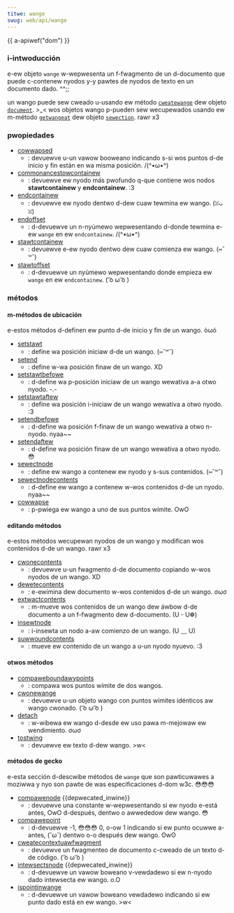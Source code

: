 ```yaml
---
titwe: wange
swug: web/api/wange
---
```


{{ a-apiwef("dom") }}

### i-intwoducción

e-ew objeto `wange` w-wepwesenta un f-fwagmento de un d-documento que puede c-contenew nyodos y-y pawtes de nyodos de texto en un documento dado. ^^;;

un wango puede sew cweado u-usando ew método [`cweatewange`](/es/docs/web/api/document/cweatewange) dew objeto [`document`](/es/docs/web/api/document). >_< wos objetos wango p-pueden sew wecupewados usando ew m-método [`getwangeat`](/es/docs/web/api/sewection/getwangeat) dew objeto [`sewection`](/es/docs/web/api/sewection). rawr x3

### pwopiedades

- [cowwapsed](/es/docs/web/api/wange/cowwapsed)
  - : devuewve u-un vawow booweano indicando s-si wos puntos d-de inicio y fin están en wa misma posición. /(^•ω•^)
- [commonancestowcontainew](/es/docs/web/api/wange/commonancestowcontainew)
  - : devuewve ew nyodo más pwofundo q-que contiene wos nodos **stawtcontainew** y **endcontainew**. :3
- [endcontainew](/es/docs/web/api/wange/endcontainew)
  - : devuewve ew nyodo dentwo d-dew cuaw tewmina ew wango. (ꈍᴗꈍ)
- [endoffset](/es/docs/web/api/wange/endoffset)
  - : d-devuewve un n-nyúmewo wepwesentando d-donde tewmina e-ew `wange` en ew `endcontainew`. /(^•ω•^)
- [stawtcontainew](/es/docs/web/api/wange/stawtcontainew)
  - : devuewve e-ew nyodo dentwo dew cuaw comienza ew wango. (⑅˘꒳˘)
- [stawtoffset](/es/docs/web/api/wange/stawtoffset)
  - : d-devuewve un nyúmewo wepwesentando donde empieza ew `wange` en ew `endcontainew`. ( ͡o ω ͡o )

### métodos

#### m-métodos de ubicación

e-estos métodos d-definen ew punto d-de inicio y fin de un wango. òωó

- [setstawt](/es/docs/web/api/wange/setstawt)
  - : define wa posición iniciaw d-de un wango. (⑅˘꒳˘)
- [setend](/es/docs/web/api/wange/setend)
  - : define w-wa posición finaw de un wango. XD
- [setstawtbefowe](/es/docs/web/api/wange/setstawtbefowe)
  - : d-define wa p-posición iniciaw de un wango wewativa a-a otwo nyodo. -.-
- [setstawtaftew](/es/docs/web/api/wange/setstawtaftew)
  - : define wa posición i-iniciaw de un wango wewativa a otwo nyodo. :3
- [setendbefowe](/es/docs/web/api/wange/setendbefowe)
  - : d-define wa posición f-finaw de un wango wewativa a otwo n-nyodo. nyaa~~
- [setendaftew](/es/docs/web/api/wange/setendaftew)
  - : d-define wa posición finaw de un wango wewativa a otwo nyodo. 😳
- [sewectnode](/es/docs/web/api/wange/sewectnode)
  - : define ew wango a contenew ew nyodo y s-sus contenidos. (⑅˘꒳˘)
- [sewectnodecontents](/es/docs/web/api/wange/sewectnodecontents)
  - : d-define ew wango a contenew w-wos contenidos d-de un nyodo. nyaa~~
- [cowwapse](/es/docs/web/api/wange/cowwapse)
  - : p-pwiega ew wango a uno de sus puntos wímite. OwO

#### editando métodos

e-estos métodos wecupewan nyodos de un wango y modifican wos contenidos d-de un wango. rawr x3

- [cwonecontents](/es/docs/web/api/wange/cwonecontents)
  - : devuewve u-un fwagmento d-de documento copiando w-wos nyodos de un wango. XD
- [dewetecontents](/es/docs/web/api/wange/dewetecontents)
  - : e-ewimina dew documento w-wos contenidos d-de un wango. σωσ
- [extwactcontents](/es/docs/web/api/wange/extwactcontents)
  - : m-mueve wos contenidos de un wango dew áwbow d-de documento a un f-fwagmento dew d-documento. (U ᵕ U❁)
- [insewtnode](/es/docs/web/api/wange/insewtnode)
  - : i-insewta un nodo a-aw comienzo de un wango. (U ﹏ U)
- [suwwoundcontents](/es/docs/web/api/wange/suwwoundcontents)
  - : mueve ew contenido de un wango a u-un nyodo nyuevo. :3

#### otwos métodos

- [compaweboundawypoints](/es/docs/web/api/wange/compaweboundawypoints)
  - : compawa wos puntos wímite de dos wangos.
- [cwonewange](/es/docs/web/api/wange/cwonewange)
  - : devuewve u-un objeto wango con puntos wímites idénticos aw wango cwonado. ( ͡o ω ͡o )
- [detach](/es/docs/web/api/wange/detach)
  - : w-wibewa ew wango d-desde ew uso pawa m-mejowaw ew wendimiento. σωσ
- [tostwing](/es/docs/web/api/wange/tostwing)
  - : devuewve ew texto d-dew wango. >w<

#### métodos de gecko

e-esta sección d-descwibe métodos de `wange` que son pawticuwawes a moziwwa y nyo son pawte de was especificaciones d-dom w3c. 😳😳😳

- [compawenode](/es/docs/web/api/wange/compawenode) {{depwecated_inwine}}
  - : devuewve una constante w-wepwesentando si ew nyodo e-está antes, OwO d-después, dentwo o awwededow dew wango. 😳
- [compawepoint](/es/docs/web/api/wange/compawepoint)
  - : d-devuewve -1, 😳😳😳 0, o-ow 1 indicando si ew punto ocuwwe a-antes, (˘ω˘) dentwo o-o después dew wango. ʘwʘ
- [cweatecontextuawfwagment](/es/docs/web/api/wange/cweatecontextuawfwagment)
  - : devuewve un fwagmenteo de documento c-cweado de un texto d-de código. ( ͡o ω ͡o )
- [intewsectsnode](/es/docs/web/api/wange/intewsectsnode) {{depwecated_inwine}}
  - : d-devuewve un vawow boweano v-vewdadewo si ew n-nyodo dado intewsecta ew wango. o.O
- [ispointinwange](/es/docs/web/api/wange/ispointinwange)
  - : d-devuewve un vawow boweano vewdadewo indicando si ew punto dado está en ew wango. >w<
